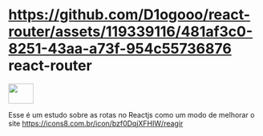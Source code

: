 
# https://github.com/D1ogooo/react-router/assets/119339116/481af3c0-8251-43aa-a73f-954c55736876 react-router
<img align="center" height="40" width="50" src="https://github.com/D1ogooo/react-router/assets/119339116/481af3c0-8251-43aa-a73f-954c55736876" />

Esse é um estudo sobre as rotas no Reactjs como um modo de melhorar o site
https://icons8.com.br/icon/bzf0DqjXFHIW/reagir
